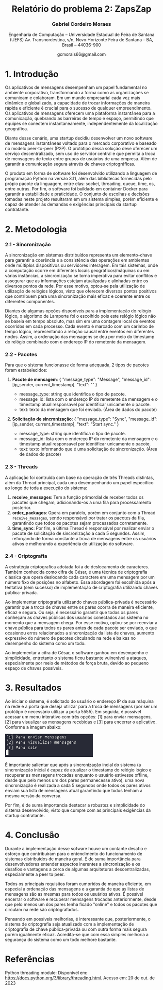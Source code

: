 <div align="center">
  <h1>
      Relatório do problema 2: ZapsZap
  </h1>

  <h3>
    Gabriel Cordeiro Moraes
  </h3>

  <p>
    Engenharia de Computação – Universidade Estadual de Feira de Santana (UEFS)
    Av. Transnordestina, s/n, Novo Horizonte
    Feira de Santana – BA, Brasil – 44036-900
  </p>

  <center>gcmorais66@gmail.com</center>

</div>

# 1. Introdução

Os aplicativos de mensagens desempenham um papel fundamental no ambiente corporativo, transformando a forma como as organizações se comunicam e colaboram. Em um mundo empresarial cada vez mais dinâmico e globalizado, a capacidade de trocar informações de maneira rápida e eficiente é crucial para o sucesso de qualquer empreendimento. Os aplicativos de mensagens oferecem uma plataforma instantânea para a comunicação, quebrando as barreiras de tempo e espaço, permitindo que equipes se conectem instantaneamente, independentemente da localização geográfica.

Diante desse cenário, uma startup decidiu desenvolver um novo software de mensagens instantâneas voltado para o mercado corporativo e baseado no modelo peer-to-peer (P2P). O protótipo dessa solução deve oferecer um serviço descentralizado, sem uso de servidor central e que permita a troca de mensagens de texto entre grupos de usuários de uma empresa. Além de garantir a comunicação segura através de chaves criptográficas.

O produto em forma de software foi desenvolvido utilizando a linguagem de programação Python na versão 3.11, além das bibliotecas fornecidas pelo própio pacote da linguagem, entre elas: socket, threading, queue, time, os, entre outras. Por fim, o software foi buildado em container Docker para garantir a estabilidade e praticidade. O conjunto de escolhas e decisões tomadas neste projeto resultaram em um sistema simples, porém eficiente e capaz de atender às demandas e exigências principais da startup contratante.

# 2. Metodologia

### 2.1 - Sincronização
A sincronização em sistemas distribuídos representa um elemento-chave para garantir a coerência e a consistência das operações em ambientes onde múltiplos dispositivos ou servidores interagem. Em tais sistemas, onde a computação ocorre em diferentes locais geográficos/máquinas ou em várias instâncias, a sincronização se torna imperativa para evitar conflitos e assegurar que as informações estejam atualizadas e alinhadas entre os diversos pontos da rede. Por esse motivo, optou-se pela utilização de utilização de relógios lógicos, visto que oferecem diversos pontos positivos que contribuem para uma sincronização mais eficaz e coerente entre os diferentes componentes.

Diantes de algumas opções disponiveis para a implementação do relógio lógico, o algoritmo de Lamporte foi o escolhido pois este relógio lógico não se baseia em tempo absoluto, mas sim em uma contagem local de eventos ocorridos em cada processo. Cada evento é marcado com um carimbo de tempo lógico, representando a relação causal entre eventos em diferentes nodos. Assim, a ordenação das mensagens se deu por meio do timestamp do relógio combinado com o endereço IP do remetente da mensagem.

### 2.2 - Pacotes
Para que o sistema funcionasse de forma adequada, 2 tipos de pacotes foram estabelecidos:

1. **Pacote de mensagem**: { "message_type": "Message", "message_id": [ip_sender, current_timestamp], "text": ‘ ’ }

   * message_type: string que identifica o tipo de pacote.
   * message_id: lista com o endereço IP do remetente da mensagem e o timestamp atual responsavel por identificar unicamente o pacote.
   * text: texto da mensagem que foi enviada. (Área de dados do pacote)

2. **Solicitação de sincronização**: { "message_type": "Sync", "message_id": [ip_sender, current_timestamp], "text": "Start sync." }

   * message_type: string que identifica o tipo de pacote.
   * message_id: lista com o endereço IP do remetente da mensagem e o timestamp atual responsavel por identificar unicamente o pacote.
   * text: texto informando que é uma solicitação de sincronização. (Área de dados do pacote)
   

### 2.3 - Threads
A aplicação foi contruída com base na operação de três Threads distintas, além da Thread principal, cada uma desempenhando um papel específico ao longo de toda a execução do sistema:

1. **receive_messages**: Tem a função primordial de receber todos os pacotes que chegam, adicionando-os a uma fila para processamento posterior.
2. **order_packages**: Opera em paralelo, porém em conjunto com a Thread `receive_messages`, sendo responsável por tratar os pacotes da fila, garantindo que todos os pacotes sejam processados corretamente.
3. **time_sync**: Por fim, a última Thread é responsável por realizar enviar o pacote de solicitação de sincronização a cada 5 segundos. Assim, reforçando de forma constante a troca de mensagens entre os usuários ativos e melhorando a experiência de utilização do software.

### 2.4 - Criptografia
A estratégia criptografica adotada foi a de deslocamento de caracteres. Também conhecida como cifra de César, é uma técnica de criptografia clássica que opera deslocando cada caractere em uma mensagem por um número fixo de posições no alfabeto. Essa abordagem foi escolhida após a tentativa (sem sucesso) de implementação de criptografia utilizando chaves pública-privada.

Ao implementar criptografia utilizando chaves pública-privada é necessário garantir que a troca de chaves entre os pares ocorra de maneira eficiente, eficaz e segura. Ou seja, é necessário garantir que todos os pares conheçam as chaves públicas dos usuários conectados aos sistema no momento que a mensagem chega. Por esse motivo, optou-se por reenviar a chave pública para todos os pares antes de cada pacote ser enviado, o que ocasionou erros relacionados a sincronização da lista de chaves, aumento expressivo do número de pacotes circulando na rede e baixas no desempenho do sistema como um todo.

Ao implementar a cifra de César, o software ganhou em desempenho e simplicidade, entretanto o sistema ficou bastante vulnerável a ataques, especialmente por meio de métodos de força bruta, devido ao pequeno espaço de chaves possíveis. 

# 3. Resultados
Ao iniciar o sistema, é solicitado do usuário o endereço IP da sua máquina na rede e a porta que deseja utilizar para a troca de mensagens (por ser um protótipo é necessário utilizar a porta 5555). Em seguida, é possível acessar um menu interativo com três opções: [1] para enviar mensagens, [2] para visualizar as mensagens recebidas e [3] para encerrar o aplicativo. Conforme a imagem abaixo:

![Menu principal.](https://github.com/bielcmoraes/Concorrencia-e-Conectividade-Problema-2/blob/master/readme_images/menu_principal.png)

É importante salientar que após a sincronização incial do sistema (a sincronização inicial é capaz de atualizar o timestamp do relógio lógico e recuperar as mensagens trocadas enquanto o usuário estivesse offline, desde que pelo menos um dos pares permanecesse ativo), uma nova sincronização é realizada a cada 5 segundos onde todos os pares ativos enviam sua lista de mensagens atual garantindo que todos tenham a mesma versão da conversa.

Por fim, é de suma importancia destacar a robustez e simplicidade do sistema desenvolvido, visto que cumpre com as principais exigências da startup contratante.

# 4. Conclusão
Durante a implementação desse sofware houve um contante desafio e esforço que contribuiram para o entendimento do funcionamento de sistemas distribuídos de maneira geral. É de suma importância para desenvolvedores entender aspectos inerentes a sincronização e os desafios e vantagens a cerca de algumas arquiteturas descentralizadas, especialmente a peer to peer.

Todos os principais requisitos foram cumpridos de maneira eficiente, em especial a ordenação das mensagens e a garantia de que as listas de mensagens são as mesmas para todos os usuários ativos. É possível encerrar o software e recuperar mensagens trocadas anteriormente, desde que pelo menos um dos pares tenha ficado "online" e todos os pacotes que circulam na rede são criptografados.

Pensando em possíveis melhorias, é interessante que, posteriormente, o sistema de criptografia seja atualizado com a implementação de criptografia de chave pública-privada ou com outra forma mais segura porém igualmente eficaz. Acredita-se que com essa simples melhoria a segurança do sistema como um todo melhore bastante.

# Referências
Python threading module: Disponível em: https://docs.python.org/3/library/threading.html. Acesso em: 20 de out. de 2023
